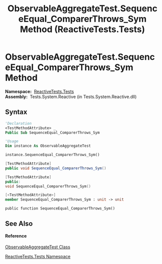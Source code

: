 ﻿---
title: ObservableAggregateTest.SequenceEqual_ComparerThrows_Sym Method  (ReactiveTests.Tests)
TOCTitle: SequenceEqual_ComparerThrows_Sym Method
ms:assetid: M:ReactiveTests.Tests.ObservableAggregateTest.SequenceEqual_ComparerThrows_Sym
ms:mtpsurl: https://msdn.microsoft.com/en-us/library/reactivetests.tests.observableaggregatetest.sequenceequal_comparerthrows_sym(v=VS.103)
ms:contentKeyID: 36619395
ms.date: 06/28/2011
mtps_version: v=VS.103
f1_keywords:
- ReactiveTests.Tests.ObservableAggregateTest.SequenceEqual_ComparerThrows_Sym
dev_langs:
- CSharp
- JScript
- VB
- FSharp
- c++
---

# ObservableAggregateTest.SequenceEqual\_ComparerThrows\_Sym Method

**Namespace:**  [ReactiveTests.Tests](hh289046\(v=vs.103\).md)  
**Assembly:**  Tests.System.Reactive (in Tests.System.Reactive.dll)

## Syntax

``` vb
'Declaration
<TestMethodAttribute> _
Public Sub SequenceEqual_ComparerThrows_Sym
```

``` vb
'Usage
Dim instance As ObservableAggregateTest

instance.SequenceEqual_ComparerThrows_Sym()
```

``` csharp
[TestMethodAttribute]
public void SequenceEqual_ComparerThrows_Sym()
```

``` c++
[TestMethodAttribute]
public:
void SequenceEqual_ComparerThrows_Sym()
```

``` fsharp
[<TestMethodAttribute>]
member SequenceEqual_ComparerThrows_Sym : unit -> unit 
```

``` jscript
public function SequenceEqual_ComparerThrows_Sym()
```

## See Also

#### Reference

[ObservableAggregateTest Class](hh314823\(v=vs.103\).md)

[ReactiveTests.Tests Namespace](hh289046\(v=vs.103\).md)

